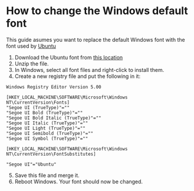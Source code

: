 # How to change the Windows default font

This guide asumes you want to replace the default Windows font with the font used by [Ubuntu](https://design.ubuntu.com/font/)

1. Download the Ubuntu font from [this location](https://assets.ubuntu.com/v1/0cef8205-ubuntu-font-family-0.83.zip)
2. Unzip the file.
3. In Windows, select all font files and right-click to install them.
4. Create a new registry file and put the following in it:
```
Windows Registry Editor Version 5.00

[HKEY_LOCAL_MACHINE\SOFTWARE\Microsoft\Windows NT\CurrentVersion\Fonts]
"Segoe UI (TrueType)"=""
"Segoe UI Bold (TrueType)"=""
"Segoe UI Bold Italic (TrueType)"=""
"Segoe UI Italic (TrueType)"=""
"Segoe UI Light (TrueType)"=""
"Segoe UI Semibold (TrueType)"=""
"Segoe UI Symbol (TrueType)"=""

[HKEY_LOCAL_MACHINE\SOFTWARE\Microsoft\Windows NT\CurrentVersion\FontSubstitutes]

"Segoe UI"="Ubuntu"
```
5. Save this file and merge it.
6. Reboot Windows. Your font should now be changed.
